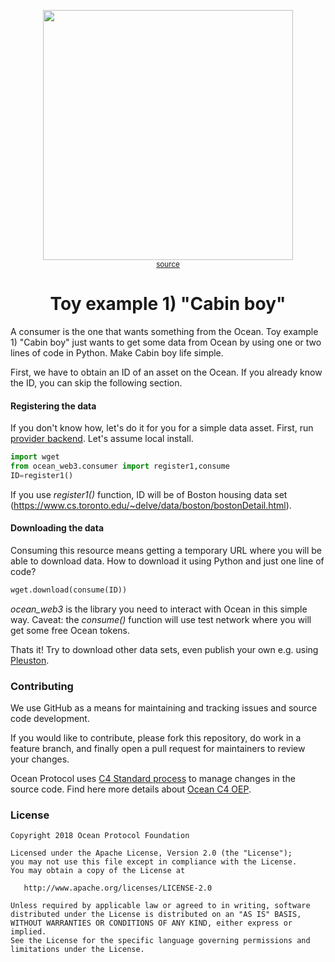 <p align="center">
  <img width="400" src="https://media.giphy.com/media/l0MYCVtjdO2g7KbT2/giphy.gif" /><br />
   <sup><a href="https://giphy.com/gifs/lion-movie-lion-movie-sunny-pawar-l0MYCVtjdO2g7KbT2">source</a></sup>
</p>

<h1 align='center'> Toy example 1) "Cabin boy"</h1>

A consumer is the one that wants something from the Ocean. Toy example 1) "Cabin boy" just wants to get some data from Ocean by using one or two lines of code in Python. Make Cabin boy life simple.

First, we have to obtain an ID of an asset on the Ocean. 
If you already know the ID, you can skip the following section. 
#### Registering the data
If you don't know how, let's do it for you for a simple data asset. First, run [provider backend](https://github.com/oceanprotocol/provider-backend). Let's assume local install.
```python
import wget
from ocean_web3.consumer import register1,consume
ID=register1()
```
If you use _register1()_ function, ID will be of Boston housing data set (https://www.cs.toronto.edu/~delve/data/boston/bostonDetail.html).

#### Downloading the data
Consuming this resource means getting a temporary URL where you will be able to download data. How to download it using Python and just one line of code?
```python
wget.download(consume(ID))
```
_ocean_web3_ is the library you need to interact with Ocean in this simple way. 
Caveat: the _consume()_ function will use test network where you will get some free Ocean tokens.  

Thats it! Try to download other data sets, even publish your own e.g. using [Pleuston](https://github.com/oceanprotocol/pleuston). 


### Contributing

We use GitHub as a means for maintaining and tracking issues and source code development.

If you would like to contribute, please fork this repository, do work in a feature branch, and finally open a pull request for maintainers to review your changes.

Ocean Protocol uses [C4 Standard process](https://github.com/unprotocols/rfc/blob/master/1/README.md) to manage changes in the source code.  Find here more details about [Ocean C4 OEP](https://github.com/oceanprotocol/OEPs/tree/master/1).

### License

```
Copyright 2018 Ocean Protocol Foundation

Licensed under the Apache License, Version 2.0 (the "License");
you may not use this file except in compliance with the License.
You may obtain a copy of the License at

   http://www.apache.org/licenses/LICENSE-2.0

Unless required by applicable law or agreed to in writing, software
distributed under the License is distributed on an "AS IS" BASIS,
WITHOUT WARRANTIES OR CONDITIONS OF ANY KIND, either express or implied.
See the License for the specific language governing permissions and
limitations under the License.
```


